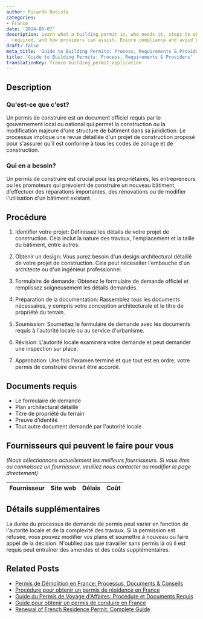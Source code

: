 ```yaml
---
author: Ricardo Batista
categories:
- France
date: '2024-06-07'
description: Learn what a building permit is, who needs it, steps to obtain one, documents
  required, and how providers can assist. Ensure compliance and avoid penalties.
draft: false
meta_title: 'Guide to Building Permits: Process, Requirements & Providers'
title: 'Guide to Building Permits: Process, Requirements & Providers'
translationKey: france-building_permit_application
---
```


## Description
### Qu'est-ce que c'est?
Un permis de construire est un document officiel requis par le gouvernement local ou national qui permet la construction ou la modification majeure d'une structure de bâtiment dans sa juridiction. Le processus implique une revue détaillée d'un projet de construction proposé pour s'assurer qu'il est conforme à tous les codes de zonage et de construction.
### Qui en a besoin?
Un permis de construire est crucial pour les propriétaires, les entrepreneurs ou les promoteurs qui prévoient de construire un nouveau bâtiment, d'effectuer des réparations importantes, des rénovations ou de modifier l'utilisation d'un bâtiment existant.

## Procédure

1. Identifier votre projet: Définissez les détails de votre projet de construction. Cela inclut la nature des travaux, l'emplacement et la taille du bâtiment, entre autres.

2. Obtenir un design: Vous aurez besoin d'un design architectural détaillé de votre projet de construction. Cela peut nécessiter l'embauche d'un architecte ou d'un ingénieur professionnel.

3. Formulaire de demande: Obtenez le formulaire de demande officiel et remplissez soigneusement les détails demandés.

4. Préparation de la documentation: Rassemblez tous les documents nécessaires, y compris votre conception architecturale et le titre de propriété du terrain.

5. Soumission: Soumettez le formulaire de demande avec les documents requis à l'autorité locale ou au service d'urbanisme.

6. Révision: L'autorité locale examinera votre demande et peut demander une inspection sur place.

7. Approbation: Une fois l'examen terminé et que tout est en ordre, votre permis de construire devrait être accordé.

## Documents requis
- Le formulaire de demande
- Plan architectural détaillé
- Titre de propriété du terrain
- Preuve d'identité
- Tout autre document demandé par l'autorité locale

## Fournisseurs qui peuvent le faire pour vous
_(Nous sélectionnons actuellement les meilleurs fournisseurs. Si vous êtes ou connaissez un fournisseur, veuillez nous contacter ou modifier la page directement)_

| Fournisseur     |     Site web    |     Délais       |       Coût       |
| --------------- | --------------- |  :-------------: | :-------------: |

## Détails supplémentaires
La durée du processus de demande de permis peut varier en fonction de l'autorité locale et de la complexité des travaux. Si la permission est refusée, vous pouvez modifier vos plans et soumettre à nouveau ou faire appel de la décision. N'oubliez pas que travailler sans permis là où il est requis peut entraîner des amendes et des coûts supplémentaires.


## Related Posts

- [Permis de Démolition en France: Processus, Documents & Conseils](https://tramitit.com/fr/guides/france/demande_de_permis_de_demolir/)
- [Procédure pour obtenir un permis de résidence en France](https://tramitit.com/fr/guides/france/demande_de_carte_de_sejour/)
- [Guide du Permis de Voyage d'Affaires: Procédure et Documents Requis](https://tramitit.com/fr/guides/france/demande_de_permis_de_voyage_daffaires/)
- [Guide pour obtenir un permis de conduire en France](https://tramitit.com/fr/guides/france/demande_de_permis_de_conduire/)
- [Renewal of French Residence Permit: Complete Guide](https://tramitit.com/fr/guides/france/renouvellement_de_carte_de_sejour/)